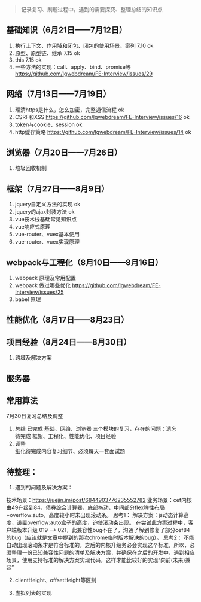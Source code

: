 > 记录复习、刷题过程中，遇到的需要探究、整理总结的知识点

## 基础知识（6月21日——7月12日）
1. 执行上下文、作用域和闭包、闭包的使用场景、案列   7.10    ok
2. 原型、原型链、继承   7.15   ok
3. this   7.15  ok
4. 一些方法的实现：call、apply、bind、promise等     https://github.com/lgwebdream/FE-Interview/issues/29

## 网络（7月13日——7月19日）
1. 理清https是什么，怎么加密，完整通信流程  ok
2. CSRF和XSS   https://github.com/lgwebdream/FE-Interview/issues/16   ok
3. token与cookie、session   ok
4. http缓存策略     https://github.com/lgwebdream/FE-Interview/issues/14  ok

## 浏览器（7月20日——7月26日）
1. 垃圾回收机制

## 框架（7月27日——8月9日）
1. jquery自定义方法的实现   ok
2. jquery的ajax封装方法    ok
3. vue技术栈基础常见知识点
4. vue响应式原理
5. vue-router、vuex基本使用
6. vue-router、vuex实现原理

## webpack与工程化（8月10日——8月16日）
1. webpack 原理及常用配置
2. webpack 做过哪些优化     https://github.com/lgwebdream/FE-Interview/issues/25
3. babel 原理

## 性能优化（8月17日——8月23日）


## 项目经验（8月24日——8月30日）
1. 跨域及解决方案


## 服务器


## 常用算法



7月30日复习总结及调整
1. 总结
   已完成 基础、网络、浏览器 三个模块的复习，存在的问题：遗忘     
   待完成 框架、工程化、性能优化、项目经验
2. 调整     
   细化待完成内容复习细节、必须每天一套面试题


## 待整理：

1. 遇到的问题及解决方案：

技术场景：https://juejin.im/post/6844903776235552782
业务场景：cef内核由49升级到84，债券综合计算器，底部拖动，中间部分flex弹性布局+overflow:auto，高度较小时未出现滚动条。
思考1：
   解决方案：js动态计算高度，设置overflow:auto盒子的高度，迫使滚动条出现。
   在尝试此方案过程中，客户端版本升级 019 ——> 021，此兼容性bug不在了，沟通了解到修复了部分cef84的bug（应该就是文章中提到的那次chrome临时版本解决的bug）。
思考2：
   不能自动出现滚动条才是符合标准的，之后的内核升级务必会实现这个标准，所以，必须整理一份已知兼容性问题的清单及解决方案，并确保在之后的开发中，遇到相应场景，使用支持标准的解决方案实现代码，这样才能比较好的实现“向前(未来)兼容”

2. clientHeight、offsetHeight等区别


3. 虚拟列表的实现
   